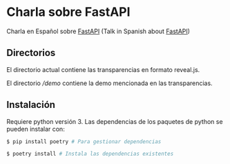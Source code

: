 # Charla sobre FastAPI

 Charla en Español sobre [FastAPI](https://fastapi.tiangolo.com/es/) (Talk in
 Spanish about [FastAPI](https://fastapi.tiangolo.com/es/))

## Directorios

El directorio actual contiene las transparencias en formato reveal.js. 

El directorio */demo* contiene la demo mencionada en las transparencias.

## Instalación

Requiere python versión 3. Las dependencias de los paquetes de python se pueden
instalar con:

```sh
$ pip install poetry # Para gestionar dependencias
```

```sh
$ poetry install # Instala las dependencias existentes
```
